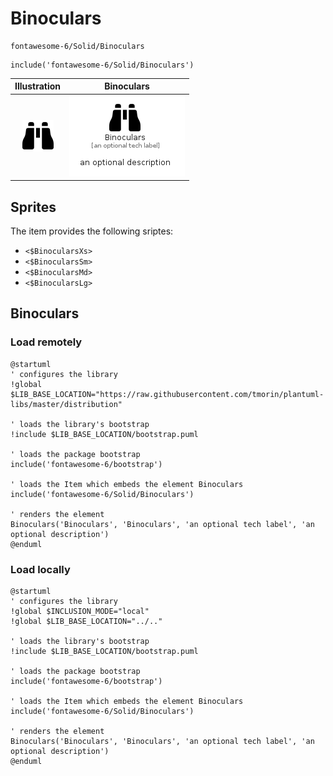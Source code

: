 # Binoculars


```text
fontawesome-6/Solid/Binoculars
```

```text
include('fontawesome-6/Solid/Binoculars')
```



| Illustration | Binoculars |
| :---: | :---: |
| ![illustration for Illustration](../../fontawesome-6/Solid/Binoculars.png) | ![illustration for Binoculars](../../fontawesome-6/Solid/Binoculars.Local.png) |



## Sprites
The item provides the following sriptes:

- `<$BinocularsXs>`
- `<$BinocularsSm>`
- `<$BinocularsMd>`
- `<$BinocularsLg>`





## Binoculars

### Load remotely
```plantuml
@startuml
' configures the library
!global $LIB_BASE_LOCATION="https://raw.githubusercontent.com/tmorin/plantuml-libs/master/distribution"

' loads the library's bootstrap
!include $LIB_BASE_LOCATION/bootstrap.puml

' loads the package bootstrap
include('fontawesome-6/bootstrap')

' loads the Item which embeds the element Binoculars
include('fontawesome-6/Solid/Binoculars')

' renders the element
Binoculars('Binoculars', 'Binoculars', 'an optional tech label', 'an optional description')
@enduml
```

### Load locally
```plantuml
@startuml
' configures the library
!global $INCLUSION_MODE="local"
!global $LIB_BASE_LOCATION="../.."

' loads the library's bootstrap
!include $LIB_BASE_LOCATION/bootstrap.puml

' loads the package bootstrap
include('fontawesome-6/bootstrap')

' loads the Item which embeds the element Binoculars
include('fontawesome-6/Solid/Binoculars')

' renders the element
Binoculars('Binoculars', 'Binoculars', 'an optional tech label', 'an optional description')
@enduml
```

